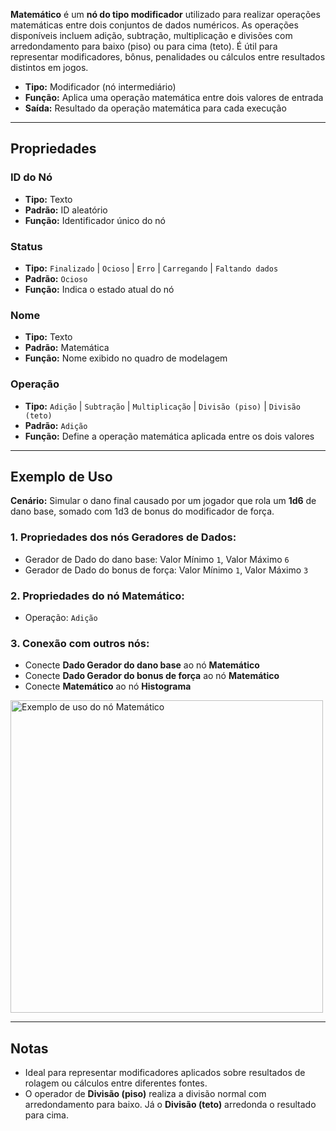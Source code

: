 **Matemático** é um **nó do tipo modificador** utilizado para realizar operações matemáticas entre dois conjuntos de dados numéricos. As operações disponíveis incluem adição, subtração, multiplicação e divisões com arredondamento para baixo (piso) ou para cima (teto). É útil para representar modificadores, bônus, penalidades ou cálculos entre resultados distintos em jogos.

- **Tipo:** Modificador (nó intermediário)
- **Função:** Aplica uma operação matemática entre dois valores de entrada
- **Saída:** Resultado da operação matemática para cada execução

---

## **Propriedades**

### **ID do Nó**

- **Tipo:** Texto
- **Padrão:** ID aleatório
- **Função:** Identificador único do nó

### **Status**

- **Tipo:** `Finalizado` | `Ocioso` | `Erro` | `Carregando` | `Faltando dados`
- **Padrão:** `Ocioso`
- **Função:** Indica o estado atual do nó

### **Nome**

- **Tipo:** Texto
- **Padrão:** Matemática
- **Função:** Nome exibido no quadro de modelagem

### **Operação**

- **Tipo:** `Adição` | `Subtração` | `Multiplicação` | `Divisão (piso)` | `Divisão (teto)`
- **Padrão:** `Adição`
- **Função:** Define a operação matemática aplicada entre os dois valores

---

## **Exemplo de Uso**

**Cenário:** Simular o dano final causado por um jogador que rola um **1d6** de dano base, somado com 1d3 de bonus do modificador de força.

### **1. Propriedades dos nós Geradores de Dados:**

- Gerador de Dado do dano base: Valor Mínimo `1`, Valor Máximo `6`
- Gerador de Dado do bonus de força: Valor Mínimo `1`, Valor Máximo `3`

### **2. Propriedades do nó Matemático:**

- Operação: `Adição`

### **3. Conexão com outros nós:**

- Conecte **Dado Gerador do dano base** ao nó **Matemático**
- Conecte **Dado Gerador do bonus de força** ao nó **Matemático**
- Conecte **Matemático** ao nó **Histograma**

<img src="/images/math.png" width="500px" alt="Exemplo de uso do nó Matemático"/>

---

## **Notas**

- Ideal para representar modificadores aplicados sobre resultados de rolagem ou cálculos entre diferentes fontes.
- O operador de **Divisão (piso)** realiza a divisão normal com arredondamento para baixo. Já o **Divisão (teto)** arredonda o resultado para cima.
